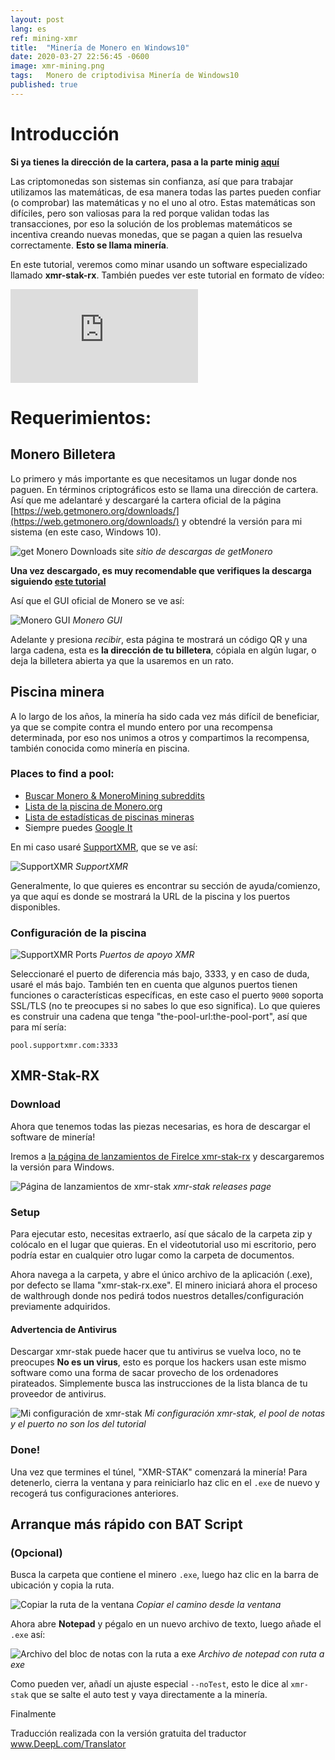 ```yaml
---
layout: post
lang: es
ref: mining-xmr
title:  "Minería de Monero en Windows10"
date: 2020-03-27 22:56:45 -0600
image: xmr-mining.png
tags:   Monero de criptodivisa Minería de Windows10 
published: true
---
```


# Introducción

**Si ya tienes la dirección de la cartera, pasa a la parte minig [aquí](#XMR-Stak-RX)**

Las criptomonedas son sistemas sin confianza, así que para trabajar utilizamos las matemáticas, de esa manera todas las partes pueden confiar (o comprobar) las matemáticas y no el uno al otro. Estas matemáticas son difíciles, pero son valiosas para la red porque validan todas las transacciones, por eso la solución de los problemas matemáticos se incentiva creando nuevas monedas, que se pagan a quien las resuelva correctamente. **Esto se llama minería**.

En este tutorial, veremos como minar usando un software especializado llamado **xmr-stak-rx**. También puedes ver este tutorial en formato de vídeo:

<iframe src="https://www.youtube.com/embed/VYPzgN269zw" frameborder="0" allowfullscreen></iframe>

# Requerimientos:

## Monero Billetera

Lo primero y más importante es que necesitamos un lugar donde nos paguen. En términos criptográficos esto se llama una dirección de cartera. Así que me adelantaré y descargaré la cartera oficial de la página [https://web.getmonero.org/downloads/](https://web.getmonero.org/downloads/) y obtendré la versión para mi sistema (en este caso, Windows 10).

![get Monero Downloads site](/images/monero-downloads.png)
*sitio de descargas de getMonero*

**Una vez descargado, es muy recomendable que verifiques la descarga siguiendo [este tutorial](https://getmonero.org/resources/user-guides/verification-windows-beginner.html)**

Así que el GUI oficial de Monero se ve así:

![Monero GUI](/images/monero-gui.png)
*Monero GUI*

Adelante y presiona *recibir*, esta página te mostrará un código QR y una larga cadena, esta es **la dirección de tu billetera**, cópiala en algún lugar, o deja la billetera abierta ya que la usaremos en un rato.

## Piscina minera

A lo largo de los años, la minería ha sido cada vez más difícil de beneficiar, ya que se compite contra el mundo entero por una recompensa determinada, por eso nos unimos a otros y compartimos la recompensa, también conocida como minería en piscina.

### Places to find a pool:

* [Buscar Monero & MoneroMining subreddits](https://www.reddit.com/r/MoneroMining/search?q=new%20pool&restrict_sr=1)
* [Lista de la piscina de Monero.org](https://monero.org/services/mining-pools/)
* [Lista de estadísticas de piscinas mineras](https://miningpoolstats.stream/monero)
* Siempre puedes [Google It](https://www.google.com/search?hl=en&q=monero%20pools)

En mi caso usaré [SupportXMR](https://supportxmr.com), que se ve así:

![SupportXMR](/images/supportxmr.png)
*SupportXMR*

Generalmente, lo que quieres es encontrar su sección de ayuda/comienzo, ya que aquí es donde se mostrará la URL de la piscina y los puertos disponibles.

### Configuración de la piscina

![SupportXMR Ports](/images/supportxmr-ports.png)
*Puertos de apoyo XMR*

Seleccionaré el puerto de diferencia más bajo, 3333, y en caso de duda, usaré el más bajo. También ten en cuenta que algunos puertos tienen funciones o características específicas, en este caso el puerto `9000` soporta SSL/TLS (no te preocupes si no sabes lo que eso significa). Lo que quieres es construir una cadena que tenga "the-pool-url:the-pool-port", así que para mí sería:

```
pool.supportxmr.com:3333
```

## XMR-Stak-RX

### Download

Ahora que tenemos todas las piezas necesarias, es hora de descargar el software de minería!

Iremos a [la página de lanzamientos de FireIce xmr-stak-rx](https://github.com/fireice-uk/xmr-stak/releases) y descargaremos la versión para Windows.

![Página de lanzamientos de xmr-stak](/images/xmrstak-releases.png)
*xmr-stak releases page*

### Setup

Para ejecutar esto, necesitas extraerlo, así que sácalo de la carpeta zip y colócalo en el lugar que quieras. En el videotutorial uso mi escritorio, pero podría estar en cualquier otro lugar como la carpeta de documentos. 

Ahora navega a la carpeta, y abre el único archivo de la aplicación (.exe), por defecto se llama "xmr-stak-rx.exe". El minero iniciará ahora el proceso de walthrough donde nos pedirá todos nuestros detalles/configuración previamente adquiridos.

#### Advertencia de Antivirus

Descargar xmr-stak puede hacer que tu antivirus se vuelva loco, no te preocupes **No es un virus**, esto es porque los hackers usan este mismo software como una forma de sacar provecho de los ordenadores pirateados. Simplemente busca las instrucciones de la lista blanca de tu proveedor de antivirus.


![Mi configuración de xmr-stak](/images/xmr-setup.png)
*Mi configuración xmr-stak, el pool de notas y el puerto no son los del tutorial*

### Done!

Una vez que termines el túnel, "XMR-STAK" comenzará la minería! Para detenerlo, cierra la ventana y para reiniciarlo haz clic en el `.exe` de nuevo y recogerá tus configuraciones anteriores.

## Arranque más rápido con BAT Script
### (Opcional)

Busca la carpeta que contiene el minero `.exe`, luego haz clic en la barra de ubicación y copia la ruta.

![Copiar la ruta de la ventana](/images/xmr-path.png)
*Copiar el camino desde la ventana*

Ahora abre **Notepad** y pégalo en un nuevo archivo de texto, luego añade el `.exe` así:

![Archivo del bloc de notas con la ruta a exe](/images/xmr-bat.png)
*Archivo de notepad con ruta a exe*

Como pueden ver, añadí un ajuste especial `--noTest`, esto le dice al `xmr-stak` que se salte el auto test y vaya directamente a la minería.

Finalmente

Traducción realizada con la versión gratuita del traductor www.DeepL.com/Translator